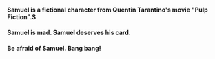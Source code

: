 #### Samuel is a fictional character from Quentin Tarantino's movie "Pulp Fiction".S

#### Samuel is mad. Samuel deserves his card.

#### Be afraid of Samuel. Bang bang!
